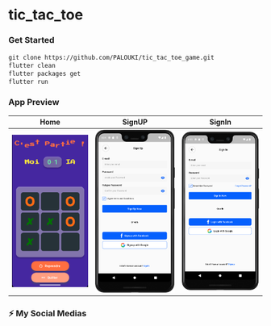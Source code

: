 # tic_tac_toe

### Get Started

```shell
git clone https://github.com/PALOUKI/tic_tac_toe_game.git
flutter clean
flutter packages get
flutter run
```

### App Preview

|              Home             |             SignUP          |             SignIn           |
| :----------------------------------: | :----------------------------------: | :----------------------------------: |
| <img src="https://github.com/PALOUKI/tic_tac_toe_game/blob/main/screenshots/cinq.png" width="350"> | <img src="https://github.com/bernadinkele/taskMaster/blob/main/screenShoots/2.png" width="350"> | <img src="https://github.com/bernadinkele/taskMaster/blob/main/screenShoots/3.png" width="350"> |


### ⚡️ My Social Medias


